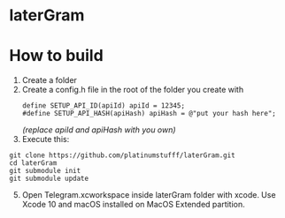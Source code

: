 # laterGram
# How to build
1. Create a folder
2. Create a config.h file in the root of the folder you create with
    ```
    define SETUP_API_ID(apiId) apiId = 12345;
    #define SETUP_API_HASH(apiHash) apiHash = @"put your hash here";
    ```
    _(replace apiId and apiHash with you own)_
3. Execute this:
  ```
  git clone https://github.com/platinumstufff/laterGram.git
  cd laterGram
  git submodule init
  git submodule update
  ```  
5. Open Telegram.xcworkspace inside laterGram folder with xcode. Use Xcode 10 and macOS installed on MacOS Extended partition.

